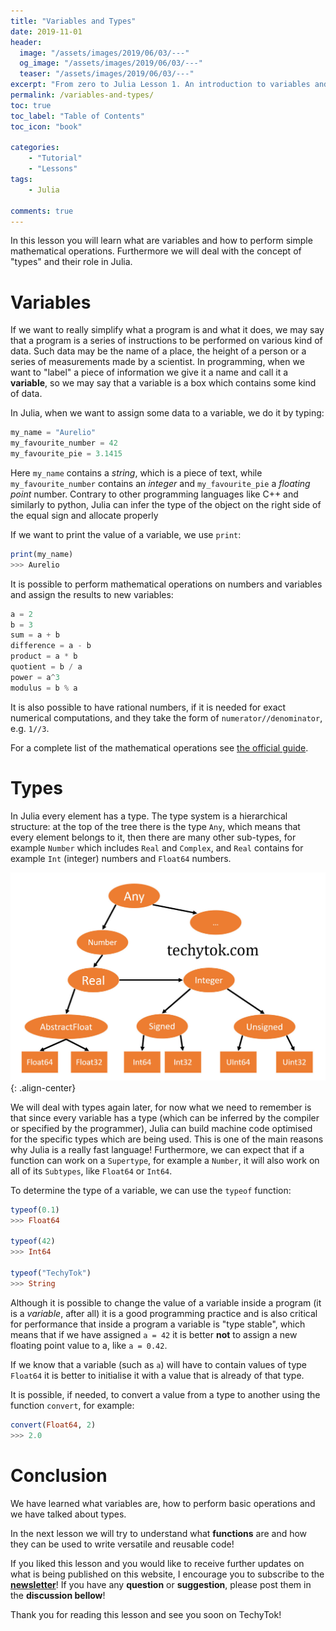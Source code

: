 ```yaml
---
title: "Variables and Types"
date: 2019-11-01
header:
  image: "/assets/images/2019/06/03/---"
  og_image: "/assets/images/2019/06/03/---"
  teaser: "/assets/images/2019/06/03/---"
excerpt: "From zero to Julia Lesson 1. An introduction to variables and Types"
permalink: /variables-and-types/
toc: true
toc_label: "Table of Contents"
toc_icon: "book"

categories:
    - "Tutorial"
    - "Lessons"
tags:
    - Julia

comments: true
---
```


In this lesson you will learn what are variables and how to perform simple mathematical operations. Furthermore we will deal with the concept of "types" and their role in Julia.

# Variables

If we want to really simplify what a program is and what it does, we may say that a program is a series of instructions to be performed on various kind of data. Such data may be the name of a place, the height of a person or a series of measurements made by a scientist. In programming, when we want to "label" a piece of information we give it a name and call it a **variable**, so we may say that a variable is a box which contains some kind of data. 

In Julia, when we want to assign some data to a variable, we do it by typing:

```julia
my_name = "Aurelio"
my_favourite_number = 42
my_favourite_pie = 3.1415
```

Here `my_name` contains a *string*, which is a piece of text, while `my_favourite_number` contains an *integer* and `my_favourite_pie` a *floating point* number. Contrary to other programming languages like C++ and similarly to python, Julia can infer the type of the object on the right side of the equal sign and allocate properly 

If we want to print the value of a variable, we use `print`:

```julia
print(my_name)
>>> Aurelio
```

It is possible to perform mathematical operations on numbers and variables and assign the results to new variables:

```julia
a = 2
b = 3
sum = a + b
difference = a - b
product = a * b
quotient = b / a
power = a^3
modulus = b % a
```

It is also possible to have rational numbers, if it is needed for exact numerical computations, and they take the form of `numerator//denominator`, e.g. `1//3`.

For a complete list of the mathematical operations see [the official guide]( https://docs.julialang.org/en/v1/manual/mathematical-operations/index.html ).

# Types 

In Julia every element has a type. The type system is a hierarchical structure: at the top of the tree there is the type `Any`, which means that every element belongs to it, then there are many other sub-types, for example `Number` which includes `Real` and `Complex`, and `Real` contains for example `Int` (integer) numbers and `Float64` numbers. 

![image-center](/assets/images/2019/11/02/types.jpg){: .align-center}

We will deal with types again later, for now what we need to remember is that since every variable has a type (which can be inferred by the compiler or specified by the programmer), Julia can build machine code optimised for the specific types which are being used. This is one of the main reasons why Julia is a really fast language! Furthermore, we can expect that if a function can work on a `Supertype`, for example a `Number`, it will also work on all of its `Subtypes`, like `Float64` or `Int64`. 

To determine the type of a variable, we can use the `typeof` function:

```julia
typeof(0.1)
>>> Float64

typeof(42)
>>> Int64

typeof("TechyTok")
>>> String
```

Although it is possible to change the value of a variable inside a program (it is a *variable*, after all) it is a good programming practice and is also critical for performance that inside a program a variable is "type stable", which means that if we have assigned `a = 42`  it is better **not** to assign a new floating point value to a, like `a = 0.42`. 

If we know that a variable (such as `a`) will have to contain values of type `Float64` it is better to initialise it with a value that is already of that type. 

It is possible, if needed, to convert a value from a type to another using the function `convert`, for example:

```julia
convert(Float64, 2)
>>> 2.0
```

# Conclusion 

We have learned what variables are, how to perform basic operations and we have talked about types. 

In the next lesson we will try to understand what **functions** are and how they can be used to write versatile and reusable code!

If you liked this lesson and you would like to receive further updates on what is being published on this website, I encourage you to subscribe to the [**newsletter**]( https://techytok.com/newsletter/ )! If you have any **question** or **suggestion**, please post them in the **discussion bellow**! 

Thank you for reading this lesson and see you soon on TechyTok!